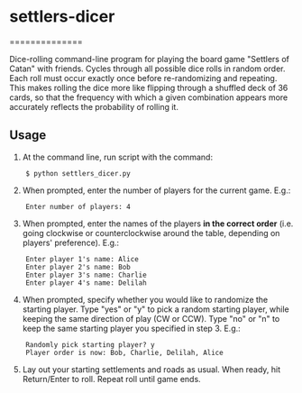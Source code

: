 # settlers-dicer
==============

Dice-rolling command-line program for playing the board game "Settlers of Catan" with friends.  Cycles through all possible dice rolls in random order.  Each roll must occur exactly once before re-randomizing and repeating.  This makes rolling the dice more like flipping through a shuffled deck of 36 cards, so that the frequency with which a given combination appears more accurately reflects the probability of rolling it.

## Usage

1. At the command line, run script with the command:

```
	$ python settlers_dicer.py
```

2. When prompted, enter the number of players for the current game.  E.g.:

```
	Enter number of players: 4
```

3. When prompted, enter the names of the players **in the correct order** (i.e. going clockwise or counterclockwise around the table, depending on players' preference).  E.g.:

```
	Enter player 1's name: Alice
	Enter player 2's name: Bob
	Enter player 3's name: Charlie
	Enter player 4's name: Delilah
```

4. When prompted, specify whether you would like to randomize the starting player.  Type "yes" or "y" to pick a random starting player, while keeping the same direction of play (CW or CCW).  Type "no" or "n" to keep the same starting player you specified in step 3.  E.g.:

```
	Randomly pick starting player? y
	Player order is now: Bob, Charlie, Delilah, Alice
```

5. Lay out your starting settlements and roads as usual.  When ready, hit Return/Enter to roll.  Repeat roll until game ends.
